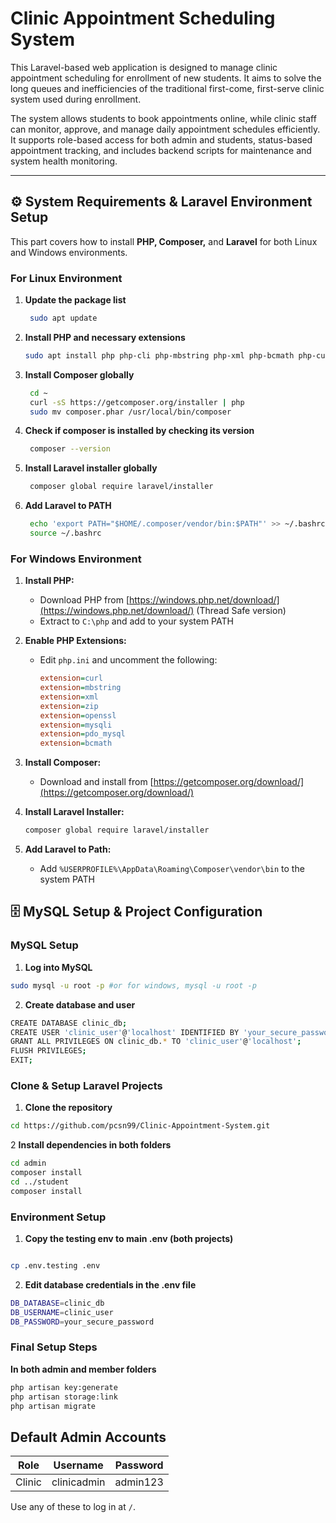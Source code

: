 # Clinic Appointment Scheduling System

This Laravel-based web application is designed to manage clinic appointment scheduling for enrollment of new students. It aims to solve the long queues and inefficiencies of the traditional first-come, first-serve clinic system used during enrollment.

The system allows students to book appointments online, while clinic staff can monitor, approve, and manage daily appointment schedules efficiently. It supports role-based access for both admin and students, status-based appointment tracking, and includes backend scripts for maintenance and system health monitoring.

---

## ⚙️ System Requirements & Laravel Environment Setup

This part covers how to install **PHP, Composer,** and **Laravel** for both Linux and Windows environments.

### For Linux Environment

1. **Update the package list**

   ```bash
    sudo apt update
   ```

2. **Install PHP and necessary extensions**
   ```bash
   sudo apt install php php-cli php-mbstring php-xml php-bcmath php-curl php-mysql php-zip unzip curl git -y
   ```

3. **Install Composer globally**

   ```bash
    cd ~
    curl -sS https://getcomposer.org/installer | php
    sudo mv composer.phar /usr/local/bin/composer
   ```

4. **Check if composer is installed by checking its version**

   ```bash
    composer --version
   ```

5. **Install Laravel installer globally**

   ```bash
    composer global require laravel/installer
   ```

6. **Add Laravel to PATH**

   ```bash
    echo 'export PATH="$HOME/.composer/vendor/bin:$PATH"' >> ~/.bashrc
    source ~/.bashrc
   ```

### For Windows Environment

1. **Install PHP:**

   * Download PHP from [https://windows.php.net/download/](https://windows.php.net/download/) (Thread Safe version)
   * Extract to `C:\php` and add to your system PATH

2. **Enable PHP Extensions:**

   * Edit `php.ini` and uncomment the following:

     ```ini
     extension=curl
     extension=mbstring
     extension=xml
     extension=zip
     extension=openssl
     extension=mysqli
     extension=pdo_mysql
     extension=bcmath
     ```

3. **Install Composer:**

   * Download and install from [https://getcomposer.org/download/](https://getcomposer.org/download/)

4. **Install Laravel Installer:**

   ```bash
   composer global require laravel/installer
   ```

5. **Add Laravel to Path:**

   * Add `%USERPROFILE%\AppData\Roaming\Composer\vendor\bin` to the system PATH


## 🗄️ MySQL Setup & Project Configuration

### MySQL Setup 

1. **Log into MySQL**


```bash
sudo mysql -u root -p #or for windows, mysql -u root -p 
```

2. **Create database and user**
```bash
CREATE DATABASE clinic_db;
CREATE USER 'clinic_user'@'localhost' IDENTIFIED BY 'your_secure_password';
GRANT ALL PRIVILEGES ON clinic_db.* TO 'clinic_user'@'localhost';
FLUSH PRIVILEGES;
EXIT;
```

### Clone & Setup Laravel Projects

1. **Clone the repository**
```bash
cd https://github.com/pcsn99/Clinic-Appointment-System.git
```

2 **Install dependencies in both folders**

```bash
cd admin
composer install
cd ../student
composer install
```

### Environment Setup

1. **Copy the testing env to main .env (both projects)**
```bash

cp .env.testing .env
```
2. **Edit database credentials in the .env file**

```bash
DB_DATABASE=clinic_db
DB_USERNAME=clinic_user
DB_PASSWORD=your_secure_password
```

### Final Setup Steps

**In both admin and member folders**
```bash
php artisan key:generate
php artisan storage:link
php artisan migrate
```




## Default Admin Accounts

| Role      | Username               | Password     |
|-----------|------------------------|--------------|
| Clinic    | clinicadmin            | admin123  |


Use any of these to log in at `/`.



